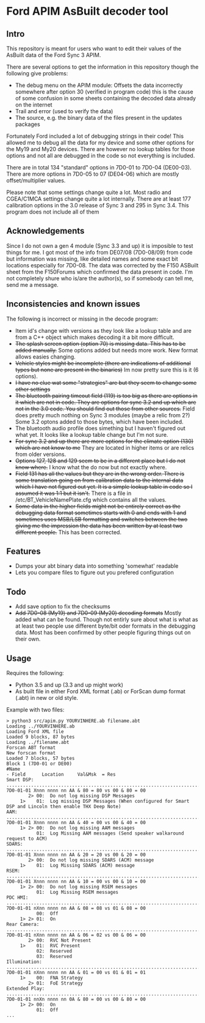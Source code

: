 # Ford APIM AsBuilt decoder tool
## Intro
This repository is meant for users who want to edit their values of the AsBuilt data of the Ford Sync 3 APIM.

There are several options to get the information in this repository though the following give problems:

- The debug menu on the APIM module: Offsets the data incorrectly somewhere after option 30 (verified in program code) this is the cause of some confusion in some sheets containing the decoded data already on the internet
- Trail and error (used to verify the data)
- The source, e.g. the binary data of the files present in the updates packages

Fortunately Ford included a lot of debugging strings in their code! This allowed me to debug all the data for my device and some other options for the My19 and My20 devices. There are however no lookup tables for those options and not all are debugged in the code so not everything is included.

There are in total 134 "standard" options in 7D0-01 to 7D0-04 (DE00-03). There are more options in 7D0-05 to 07 (DE04-06) which are mostly offset/multiplier values.

Please note that some settings change quite a lot. Most radio and CGEA/C1MCA settings change quite a lot internally. There are at least 177 calibration options in the 3.0 release of Sync 3 and 295 in Sync 3.4. This program does not include all of them

## Acknowledgements

Since I do not own a gen 4 module (Sync 3.3 and up) it is imposible to test things for me. I got most of the info from DE07/08 (7D0-08/09) from code but information was missing, like detailed names and some exact bit locations especially for 7D0-08. The data was corrected by the F150 ASBuilt sheet from the F150Forums which confirmed the data present in code. I'm not completely shure who is/are the author(s), so if somebody can tell me, send me a message.



## Inconsistencies and known issues
The following is incorrect or missing in the decode program:
- Item id's change with versions as they look like a lookup table and are from a C++ object which makes decoding it a bit more difficult.
- ~~The splash screen option (option 70) is missing data. This has to be added manually.~~ Some options added but needs more work. New format allows easies changing.
- ~~Vehicle styles might be incomplete (there are indications of additional types but none are present in the binaries)~~ Im now pretty sure this is it (6 options).
- ~~I have no clue wat some "strategies" are but they seem to change some other settings~~
- ~~The bluetooth pairing timeout field (119) is too big as there are options in it which are not in code. They are options for sync 3.2 and up which are not in the 3.0 code. You should find out those from other sources.~~ Field does pretty much nothing on Sync 3 modules (maybe a relic from 2?) Some 3.2 optons added to those bytes, which have been included.
- The bluetooth audio profile does simething but I haven't figured out what yet. It looks like a lookup table change but I'm not sure.
- ~~For sync 3.2 and up there are more options for the climate option (130) which are not know to me~~ They are located in higher items or are relics from older versions.
- ~~Options 127, 128 and 129 seem to be in a different place but I do not know where.~~ I know what the do now but not exactly where.
- ~~Field 131 has all the values but they are in the wrong order. There is some translation going on from calibration data to the internal data which I have not figured out yet. It is a simple lookup table in code so I assumed it was 1:1 but it isn't.~~ There is a file in /etc/BT_VehicleNamePlate.cfg which contains all the values.
- ~~Some data in the higher fields might not be entirely correct as the debugging data format sometimes starts with 0 and ends with 1 and sometimes uses MSB/LSB formatting and switches between the two giving me the impression the data has been written by at least two different people.~~ This has been corrected.

## Features
- Dumps your abt binary data into something 'somewhat' readable
- Lets you compare files to figure out you prefered configuration

## Todo
- Add save option to fix the checksums
- ~~Add 7D0-08 (My19) and 7D0-09 (My20) decoding formats~~ Mostly added what can be found. Though not entirly sure about what is what as at least two people use different byte/bit oder formats in the debugging data. Most has been confirmed by other people figuring things out on their own.

## Usage
Requires the following:
- Python 3.5 and up (3.3 and up might work)
- As built file in either Ford XML format (.ab) or ForScan dump format (.abt) in new or old style.

Example with two files:
```
> python3 src/apim.py YOURVINHERE.ab filename.abt 
Loading ../YOURVINHERE.ab
Loading Ford XML file
Loaded 9 blocks, 87 bytes
Loading ../filename.abt
Forscan ABT format
New forscan format
Loaded 7 blocks, 57 bytes
Block 1 (7D0-01 or DE00)
#Name                                                                                              - Field      Location     Val&Msk  = Res
Smart DSP: ......................................................................................... 7D0-01-01 Xnnn nnnn nn AA & 80 = 80 vs 00 & 80 = 00
        2> 00:	Do not log missing DSP Messages
     1>    01:	Log missing DSP Messages (When configured for Smart DSP and Lincoln then enable THX Deep Note)
AAM: ............................................................................................... 7D0-01-01 Xnnn nnnn nn AA & 40 = 00 vs 00 & 40 = 00
     1> 2> 00:	Do not log missing AAM messages
           01:	Log Missing AAM messages (Send speaker walkaround request to ACM)
SDARS: ............................................................................................. 7D0-01-01 Xnnn nnnn nn AA & 20 = 20 vs 00 & 20 = 00
        2> 00:	Do not log missing SDARS (ACM) message
     1>    01:	Log Missing SDARS (ACM) message
RSEM: .............................................................................................. 7D0-01-01 Xnnn nnnn nn AA & 10 = 00 vs 00 & 10 = 00
     1> 2> 00:	Do not log missing RSEM messages
           01:	Log Missing RSEM messages
PDC HMI: ........................................................................................... 7D0-01-01 nXnn nnnn nn AA & 08 = 08 vs 01 & 08 = 00
           00:	Off
     1> 2> 01:	On
Rear Camera: ....................................................................................... 7D0-01-01 nXnn nnnn nn AA & 06 = 02 vs 00 & 06 = 00
        2> 00:	RVC Not Present
     1>    01:	RVC Present
           02:	Reserved
           03:	Reserved
Illumination: ...................................................................................... 7D0-01-01 nXnn nnnn nn AA & 01 = 00 vs 01 & 01 = 01
     1>    00:	FNA Strategy
        2> 01:	FoE Strategy
Extended Play: ..................................................................................... 7D0-01-01 nnXn nnnn nn 0A & 80 = 00 vs 00 & 80 = 00
     1> 2> 00:	On
           01:	Off
...
```


